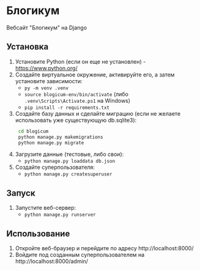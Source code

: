 # Блогикум
 Вебсайт "Блогикум" на Django

## Установка

1. Установите Python (если он еще не установлен) - https://www.python.org/
2. Создайте виртуальное окружение, активируйте его, а затем установите зависимости:
    - `py -m venv .venv`
    - `source blogicum-env/bin/activate` (либо `.venv\Scripts\Activate.ps1` на Windows)
    - `pip install -r requirements.txt`
3. Создайте базу данных и сделайте миграцию (если не желаете использовать уже существующую db.sqlite3):
   ```sh
    cd blogicum
    python manage.py makemigrations
    python manage.py migrate
5. Загрузите данные (тестовые, либо свои):
    - `python manage.py loaddata db.json`
6. Создайте суперпользователя:
    - `python manage.py createsuperuser`

## Запуск

1. Запустите веб-сервер:
    - `python manage.py runserver`

## Использование

1. Откройте веб-браузер и перейдите по адресу http://localhost:8000/
2. Войдите под созданным суперпользователем на http://localhost:8000/admin/
